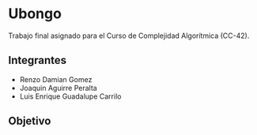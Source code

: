 # Ubongo

Trabajo final asignado para el Curso de 
Complejidad Algorítmica (CC-42).
## Integrantes

- Renzo Damian Gomez
- Joaquin Aguirre Peralta
- Luis Enrique Guadalupe Carrilo
## Objetivo
